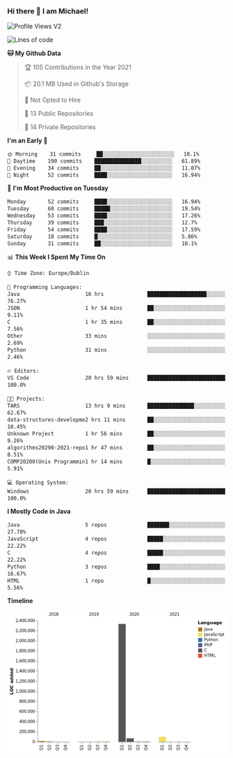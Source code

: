### Hi there 👋 I am Michael!

![Profile Views V2](https://komarev.com/ghpvc/?username=AppDevMichael)

<!--START_SECTION:waka-->
![Lines of code](https://img.shields.io/badge/From%20Hello%20World%20I%27ve%20Written-2.5%20million%20lines%20of%20code-blue)

**🐱 My Github Data** 

> 🏆 105 Contributions in the Year 2021
 > 
> 📦 20.1 MB Used in Github's Storage 
 > 
> 🚫 Not Opted to Hire
 > 
> 📜 13 Public Repositories 
 > 
> 🔑 14 Private Repositories  
 > 
**I'm an Early 🐤** 

```text
🌞 Morning    31 commits     ██░░░░░░░░░░░░░░░░░░░░░░░   10.1% 
🌆 Daytime    190 commits    ███████████████░░░░░░░░░░   61.89% 
🌃 Evening    34 commits     ██░░░░░░░░░░░░░░░░░░░░░░░   11.07% 
🌙 Night      52 commits     ████░░░░░░░░░░░░░░░░░░░░░   16.94%

```
📅 **I'm Most Productive on Tuesday** 

```text
Monday       52 commits     ████░░░░░░░░░░░░░░░░░░░░░   16.94% 
Tuesday      60 commits     █████░░░░░░░░░░░░░░░░░░░░   19.54% 
Wednesday    53 commits     ████░░░░░░░░░░░░░░░░░░░░░   17.26% 
Thursday     39 commits     ███░░░░░░░░░░░░░░░░░░░░░░   12.7% 
Friday       54 commits     ████░░░░░░░░░░░░░░░░░░░░░   17.59% 
Saturday     18 commits     █░░░░░░░░░░░░░░░░░░░░░░░░   5.86% 
Sunday       31 commits     ██░░░░░░░░░░░░░░░░░░░░░░░   10.1%

```


📊 **This Week I Spent My Time On** 

```text
⌚︎ Time Zone: Europe/Dublin

💬 Programming Languages: 
Java                     16 hrs              ███████████████████░░░░░░   76.27% 
JSON                     1 hr 54 mins        ██░░░░░░░░░░░░░░░░░░░░░░░   9.11% 
C                        1 hr 35 mins        ██░░░░░░░░░░░░░░░░░░░░░░░   7.56% 
Other                    33 mins             ░░░░░░░░░░░░░░░░░░░░░░░░░   2.69% 
Python                   31 mins             ░░░░░░░░░░░░░░░░░░░░░░░░░   2.46%

🔥 Editors: 
VS Code                  20 hrs 59 mins      █████████████████████████   100.0%

🐱‍💻 Projects: 
TARS                     13 hrs 9 mins       ███████████████░░░░░░░░░░   62.67% 
data-structures-developme2 hrs 11 mins       ██░░░░░░░░░░░░░░░░░░░░░░░   10.45% 
Unknown Project          1 hr 56 mins        ██░░░░░░░░░░░░░░░░░░░░░░░   9.26% 
algorithms20290-2021-repo1 hr 47 mins        ██░░░░░░░░░░░░░░░░░░░░░░░   8.51% 
COMP20200(Unix Programmin1 hr 14 mins        █░░░░░░░░░░░░░░░░░░░░░░░░   5.91%

💻 Operating System: 
Windows                  20 hrs 59 mins      █████████████████████████   100.0%

```

**I Mostly Code in Java** 

```text
Java                     5 repos             ███████░░░░░░░░░░░░░░░░░░   27.78% 
JavaScript               4 repos             █████░░░░░░░░░░░░░░░░░░░░   22.22% 
C                        4 repos             █████░░░░░░░░░░░░░░░░░░░░   22.22% 
Python                   3 repos             ████░░░░░░░░░░░░░░░░░░░░░   16.67% 
HTML                     1 repo              █░░░░░░░░░░░░░░░░░░░░░░░░   5.56%

```


**Timeline**

![Chart not found](https://raw.githubusercontent.com/AppDevMichael/AppDevMichael/master/charts/bar_graph.png) 


<!--END_SECTION:waka-->

